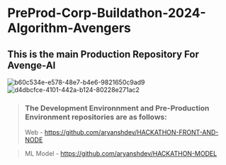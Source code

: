 # PreProd-Corp-Buildathon-2024-Algorithm-Avengers
## This is the main Production Repository For Avenge-AI
![b60c534e-e578-48e7-b4e6-9821650c9ad9](https://github.com/user-attachments/assets/25c6edfc-c8a7-40c4-aa3f-cdb6581d449f)
![d4dbcfce-4101-442a-b124-80228e271ac2](https://github.com/user-attachments/assets/5179cb35-3dd8-48be-87dc-bbf99c7aad3c)

> ### The Development Environnment and Pre-Production Environment repositories are as follows:
> Web - https://github.com/aryanshdev/HACKATHON-FRONT-AND-NODE

> ML Model - https://github.com/aryanshdev/HACKATHON-MODEL
